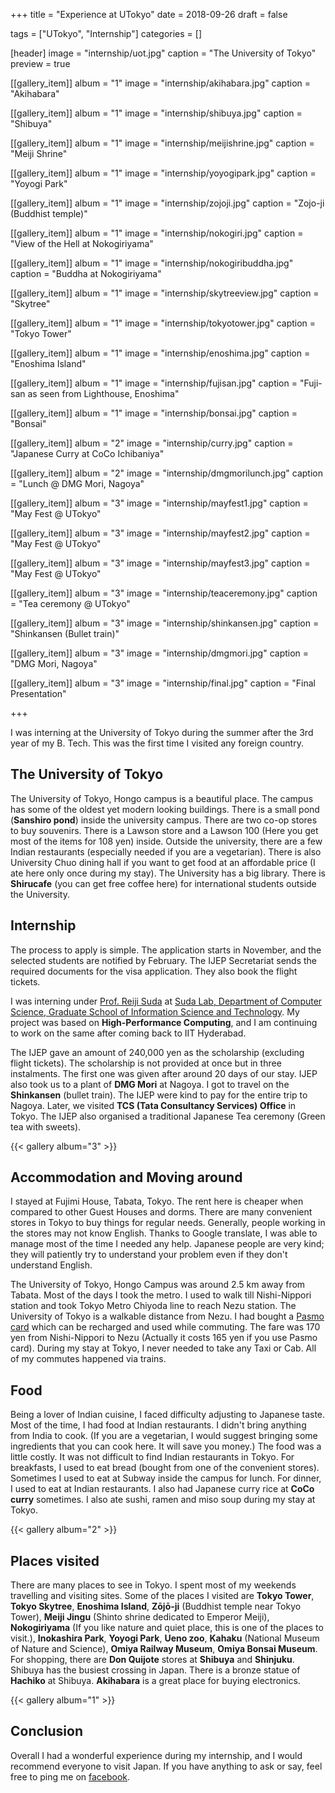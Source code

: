 +++
title = "Experience at UTokyo"
date = 2018-09-26
draft = false

tags = ["UTokyo", "Internship"]
categories = []

[header]
image = "internship/uot.jpg"
caption = "The University of Tokyo"
preview = true

[[gallery_item]]
album = "1"
image = "internship/akihabara.jpg"
caption = "Akihabara"

[[gallery_item]]
album = "1"
image = "internship/shibuya.jpg"
caption = "Shibuya"

[[gallery_item]]
album = "1"
image = "internship/meijishrine.jpg"
caption = "Meiji Shrine"

[[gallery_item]]
album = "1"
image = "internship/yoyogipark.jpg"
caption = "Yoyogi Park"

[[gallery_item]]
album = "1"
image = "internship/zojoji.jpg"
caption = "Zojo-ji (Buddhist temple)"

[[gallery_item]]
album = "1"
image = "internship/nokogiri.jpg"
caption = "View of the Hell at Nokogiriyama"

[[gallery_item]]
album = "1"
image = "internship/nokogiribuddha.jpg"
caption = "Buddha at Nokogiriyama"

[[gallery_item]]
album = "1"
image = "internship/skytreeview.jpg"
caption = "Skytree"

[[gallery_item]]
album = "1"
image = "internship/tokyotower.jpg"
caption = "Tokyo Tower"

[[gallery_item]]
album = "1"
image = "internship/enoshima.jpg"
caption = "Enoshima Island"

[[gallery_item]]
album = "1"
image = "internship/fujisan.jpg"
caption = "Fuji-san as seen from Lighthouse, Enoshima"

[[gallery_item]]
album = "1"
image = "internship/bonsai.jpg"
caption = "Bonsai"

[[gallery_item]]
album = "2"
image = "internship/curry.jpg"
caption = "Japanese Curry at CoCo Ichibaniya"

[[gallery_item]]
album = "2"
image = "internship/dmgmorilunch.jpg"
caption = "Lunch @ DMG Mori, Nagoya"

[[gallery_item]]
album = "3"
image = "internship/mayfest1.jpg"
caption = "May Fest @ UTokyo"

[[gallery_item]]
album = "3"
image = "internship/mayfest2.jpg"
caption = "May Fest @ UTokyo"

[[gallery_item]]
album = "3"
image = "internship/mayfest3.jpg"
caption = "May Fest @ UTokyo"

[[gallery_item]]
album = "3"
image = "internship/teaceremony.jpg"
caption = "Tea ceremony @ UTokyo"

[[gallery_item]]
album = "3"
image = "internship/shinkansen.jpg"
caption = "Shinkansen (Bullet train)"

[[gallery_item]]
album = "3"
image = "internship/dmgmori.jpg"
caption = "DMG Mori, Nagoya"

[[gallery_item]]
album = "3"
image = "internship/final.jpg"
caption = "Final Presentation"

+++

I was interning at the University of Tokyo during the summer after the 3rd year of my B. Tech. This was the first time I visited any foreign country.<!--more-->

## The University of Tokyo

The University of Tokyo, Hongo campus is a beautiful place. The campus has some of the oldest yet modern looking buildings. There is a small pond (**Sanshiro pond**) inside the university campus. There are two co-op stores to buy souvenirs. There is a Lawson store and a Lawson 100 (Here you get most of the items for 108 yen) inside. Outside the university, there are a few Indian restaurants (especially needed if you are a vegetarian). There is also University Chuo dining hall if you want to get food at an affordable price (I ate here only once during my stay). The University has a big library. There is **Shirucafe** (you can get free coffee here) for international students outside the University.

## Internship

The process to apply is simple. The application starts in November, and the selected students are notified by February. The IJEP Secretariat sends the required documents for the visa application. They also book the flight tickets.

I was interning under [Prof. Reiji Suda](http://olab.is.s.u-tokyo.ac.jp/~reiji/) at [Suda Lab, Department of Computer Science, Graduate School of Information Science and Technology](http://olab.is.s.u-tokyo.ac.jp/~reiji/lab-e.html). My project was based on **High-Performance Computing**, and I am continuing to work on the same after coming back to IIT Hyderabad.

The IJEP gave an amount of 240,000 yen as the scholarship (excluding flight tickets). The scholarship is not provided at once but in three instalments. The first one was given after around 20 days of our stay. IJEP also took us to a plant of **DMG Mori** at Nagoya. I got to travel on the **Shinkansen** (bullet train). The IJEP were kind to pay for the entire trip to Nagoya. Later, we visited **TCS (Tata Consultancy Services) Office** in Tokyo. The IJEP also organised a traditional Japanese Tea ceremony (Green tea with sweets).

{{< gallery album="3" >}}

## Accommodation and Moving around

I stayed at Fujimi  House, Tabata, Tokyo. The rent here is cheaper when compared to other Guest Houses and dorms. There are many convenient stores in Tokyo to buy things for regular needs. Generally, people working in the stores may not know English. Thanks to Google translate, I was able to manage most of the time I needed any help. Japanese people are very kind; they will patiently try to understand your problem even if they don't understand English.

The University of Tokyo, Hongo Campus was around 2.5 km away from Tabata. Most of the days I took the metro. I used to walk till Nishi-Nippori station and took Tokyo Metro Chiyoda line to reach Nezu station. The University of Tokyo is a walkable distance from Nezu. I had bought a [Pasmo card](https://www.pasmo.co.jp/en/) which can be recharged and used while commuting. The fare was 170 yen from Nishi-Nippori to Nezu (Actually it costs 165 yen if you use Pasmo card). During my stay at Tokyo, I never needed to take any Taxi or Cab. All of my commutes happened via trains.

## Food

Being a lover of Indian cuisine, I faced difficulty adjusting to Japanese taste. Most of the time, I had food at Indian restaurants. I didn't bring anything from India to cook. (If you are a vegetarian, I would suggest bringing some ingredients that you can cook here. It will save you money.) The food was a little costly. It was not difficult to find Indian restaurants in Tokyo. For breakfasts, I used to eat bread (bought from one of the convenient stores). Sometimes I used to eat at Subway inside the campus for lunch. For dinner, I used to eat at Indian restaurants. I also had Japanese curry rice at **CoCo curry** sometimes. I also ate sushi, ramen and miso soup during my stay at Tokyo.

{{< gallery album="2" >}}

## Places visited

There are many places to see in Tokyo. I spent most of my weekends travelling and visiting sites. Some of the places I visited are **Tokyo Tower**, **Tokyo Skytree**, **Enoshima Island**, **Zōjō-ji** (Buddhist temple near Tokyo Tower), **Meiji Jingu** (Shinto shrine dedicated to Emperor Meiji), **Nokogiriyama** (If you like nature and quiet place, this is one of the places to visit.), **Inokashira Park**, **Yoyogi Park**, **Ueno zoo**, **Kahaku** (National Museum of Nature and Science), **Omiya Railway Museum**, **Omiya Bonsai Museum**. For shopping, there are **Don Quijote** stores at **Shibuya** and **Shinjuku**. Shibuya has the busiest crossing in Japan. There is a bronze statue of **Hachiko** at Shibuya. **Akihabara** is a great place for buying electronics.

{{< gallery album="1" >}}

## Conclusion

Overall I had a wonderful experience during my internship, and I would recommend everyone to visit Japan.
If you have anything to ask or say, feel free to ping me on [facebook](https://www.facebook.com/prateekkumarweb).